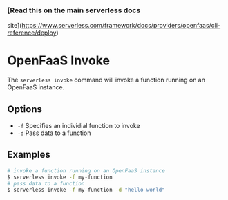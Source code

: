 <!--
title: Serverless Framework Commands - OpenFaaS - Deploy
menuText: invoke
menuOrder: 3
description: Deploy your service to the specified provider
layout: Doc
-->

<!-- DOCS-SITE-LINK:START automatically generated -->
### [Read this on the main serverless docs
site](https://www.serverless.com/framework/docs/providers/openfaas/cli-reference/deploy)
<!-- DOCS-SITE-LINK:END -->

# OpenFaaS Invoke

The `serverless invoke` command will invoke a function running on an
OpenFaaS instance.

## Options
- `-f` Specifies an individial function to invoke
- `-d` Pass data to a function

## Examples
```bash
# invoke a function running on an OpenFaaS instance
$ serverless invoke -f my-function
# pass data to a function
$ serverless invoke -f my-function -d "hello world"
```
